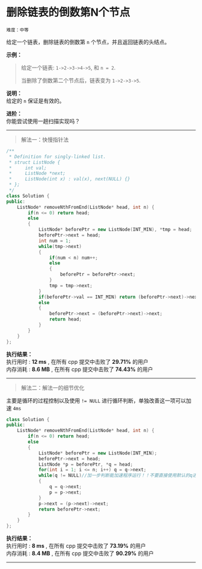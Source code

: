 # 删除链表的倒数第N个节点 #  
`难度：中等` 
 
给定一个链表，删除链表的倒数第 `n` 个节点，并且返回链表的头结点。

**示例：**  
>给定一个链表: `1->2->3->4->5`, 和 `n = 2`.
>
>当删除了倒数第二个节点后，链表变为 `1->2->3->5`.  

**说明：**  
给定的 `n` 保证是有效的。

**进阶：**  
你能尝试使用一趟扫描实现吗？  

---  
>解法一：快慢指针法  

```C++
/**
 * Definition for singly-linked list.
 * struct ListNode {
 *     int val;
 *     ListNode *next;
 *     ListNode(int x) : val(x), next(NULL) {}
 * };
 */
class Solution {
public:
    ListNode* removeNthFromEnd(ListNode* head, int n) {
        if(n <= 0) return head;
        else
        {
            ListNode* beforePtr = new ListNode(INT_MIN), *tmp = head;
            beforePtr->next = head;
            int num = 1;
            while(tmp->next)
            {
                if(num < n) num++;
                else
                {
                    beforePtr = beforePtr->next;
                }
                tmp = tmp->next;
            }
            if(beforePtr->val == INT_MIN) return (beforePtr->next)->next;
            else
            {
                beforePtr->next = (beforePtr->next)->next;
                return head;
            }
        }
    }
};
```  

**执行结果：**  
执行用时 : **12 ms** , 在所有 cpp 提交中击败了 **29.71%** 的用户  
内存消耗 : **8.6 MB** , 在所有 cpp 提交中击败了 **74.43%** 的用户  

---  
>解法二：解法一的细节优化  

主要是循环的过程控制以及使用 `!= NULL` 进行循环判断，单独改善这一项可以加速 `4ms`
```C++
class Solution {
public:
    ListNode* removeNthFromEnd(ListNode* head, int n) {
        if(n <= 0) return head;
        else
        {
            ListNode* beforePtr = new ListNode(INT_MIN);
            beforePtr->next = head;
            ListNode *p = beforePtr, *q = head;
            for(int i = 1; i <= n; i++) q = q->next;
            while(q != NULL)//加一步判断能加速程序运行！！不要直接使用默认的q进行循环判断
            {
                q = q->next;
                p = p->next;
            }
            p->next = (p->next)->next;
            return beforePtr->next;
        }
    }
};
```  

**执行结果：**  
执行用时 : **8 ms** , 在所有 cpp 提交中击败了 **73.19%** 的用户  
内存消耗 : **8.4 MB** , 在所有 cpp 提交中击败了 **90.29%** 的用户  

---  